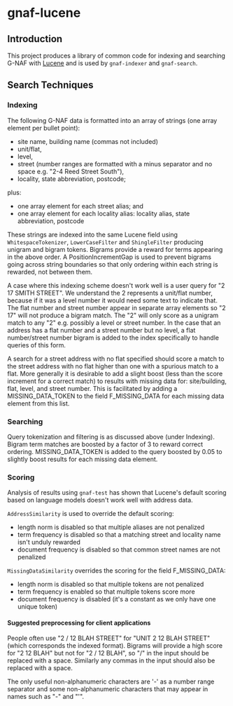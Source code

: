 # gnaf-lucene

## Introduction

This project produces a library of common code for indexing and searching G-NAF with [Lucene](https://lucene.apache.org/)
and is used by `gnaf-indexer` and `gnaf-search`.

## Search Techniques

### Indexing

The following G-NAF data is formatted into an array of strings (one array element per bullet point):

- site name, building name (commas not included)
- unit/flat,
- level,
- street (number ranges are formatted with a minus separator and no space e.g. "2-4 Reed Street South"),
- locality, state abbreviation, postcode;

plus:

- one array element for each street alias; and
- one array element for each locality alias: locality alias, state abbreviation, postcode

These strings are indexed into the same Lucene field using `WhitespaceTokenizer`, `LowerCaseFilter` and `ShingleFilter` producing unigram and bigram tokens.
Bigrams provide a reward for terms appearing in the above order.
A PositionIncrementGap is used to prevent bigrams going across string boundaries so that only ordering within each string is rewarded, not between them.

A case where this indexing scheme doesn't work well is a user query for "2 17 SMITH STREET". We understand the 2 represents a unit/flat number, because if it was a level number it would need some text to indicate that. The flat number and street number appear in separate array elements so "2 17" will not produce a bigram match. The "2" will only score as a unigram match to any "2" e.g. possibly a level or street number. In the case that an address has a flat number and a street number but no level, a flat number/street number bigram is added to the index specifically to handle queries of this form.

A search for a street address with no flat specified should score a match to the street address with no flat higher than one with a spurious match to a flat. More generally it is desirable to add a slight boost (less than the score increment for a correct match) to results with missing data for: site/building, flat, level, and street number. This is facilitated by adding a MISSING_DATA_TOKEN to the field F_MISSING_DATA for each missing data element from this list.

### Searching

Query tokenization and filtering is as discussed above (under Indexing).
Bigram term matches are boosted by a factor of 3 to reward correct ordering.
MISSING_DATA_TOKEN is added to the query boosted by 0.05 to slightly boost results for each missing data element.

### Scoring

Analysis of results using `gnaf-test` has shown that Lucene's default scoring based on language models doesn't work well with address data.

`AddressSimilarity` is used to override the default scoring:

- length norm is disabled so that multiple aliases are not penalized
- term frequency is disabled so that a matching street and locality name isn't unduly rewarded
- document frequency is disabled so that common street names are not penalized

`MissingDataSimilarity` overrides the scoring for the field F_MISSING_DATA:

- length norm is disabled so that multiple tokens are not penalized
- term frequency is enabled so that multiple tokens score more
- document frequency is disabled (it's a constant as we only have one unique token)

#### Suggested preprocessing for client applications

People often use "2 / 12 BLAH STREET" for "UNIT 2 12 BLAH STREET" (which corresponds the indexed format).
Bigrams will provide a high score for "2 12 BLAH" but not for "2 / 12 BLAH", so "/" in the input should be replaced with a space.
Similarly any commas in the input should also be replaced with a space.

The only useful non-alphanumeric characters are '-' as a number range separator and some non-alphanumeric characters that may appear
in names such as "-" and "'".
